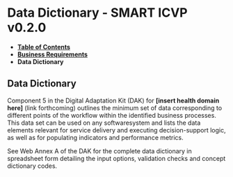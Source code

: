 # Data Dictionary - SMART ICVP v0.2.0

* [**Table of Contents**](toc.md)
* [**Business Requirements**](business-requirements.md)
* **Data Dictionary**

## Data Dictionary

Component 5 in the Digital Adaptation Kit (DAK) for **[insert health domain here]** (link forthcoming) outlines the minimum set of data corresponding to different points of the workflow within the identified business processes. This data set can be used on any softwaresystem and lists the data elements relevant for service delivery and executing decision-support logic, as well as for populating indicators and performance metrics.

See Web Annex A of the DAK for the complete data dictionary in spreadsheet form detailing the input options, validation checks and concept dictionary codes.

